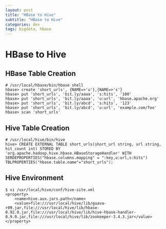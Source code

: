 ```yaml
---
layout: post
title: "HBase to Hive"
subtitle: "HBase to Hive"
categories: dev
tags: bigdata, hbase
---
```


HBase to Hive
=============

HBase Table Creation
---------------------

```
# /usr/local/hbase/bin/hbase shell
hbase> create 'short_urls', {NAME=>'u'},{NAME=>'s'}
hbase> put 'short_urls', 'bit.ly/aaaa', 's:hits', '100'
hbase> put 'short_urls', 'bit.ly/aaaa', 'u:url', 'hbase.apache.org'
hbase> put 'short_urls', 'bit.ly/abcd', 's:hits', '123'
hbase> put 'short_urls', 'bit.ly/abcd', 'u:url', 'example.com/foo'
hbase> scan 'short_urls'
```

Hive Table Creation
-------------------

```
# /usr/local/hive/bin/hive
hive> CREATE EXTERNAL TABLE short_urls(short_url string, url string, hit_count int) STORED BY 'org.apache.hadoop.hive.hbase.HBaseStorageHandler' WITH SERDEPROPERTIES("hbase.columns.mapping" = ":key,u:url,s:hits") TBLPROPERTIES("hbase.table.name"="short_urls");
```

Hive Environment 
----------------

```
$ vi /usr/local/hive/conf/hive-site.xml
<property>
    <name>hive.aux.jars.path</name>
    <value>file:///usr/local/hive/lib/guava-r09.jar,file:///usr/local/hive/lib/hbase-0.92.0.jar,file:///usr/local/hive/lib/hive-hbase-handler-0.9.0.jar,file:///usr/local/hive/lib/zookeeper-3.4.3.jar</value>
</property>
```
